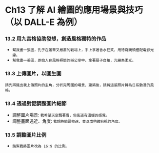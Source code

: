 # Ch13 了解 AI 繪圖的應用場景與技巧（以 DALL-E 為例）

### 13.2 用九宮格協助發想，創造風格獨特的作品

- `幫我畫一張圖，孔子在奢華又嚴肅的戰場上，手上拿著香水狂笑，用特寫鏡頭搭配電影光線。`
- `幫我畫一張圖，原始人在風格極簡的辦公室中，拿著扇子自拍，光線為柔光。`

### 13.3 上傳圖片，以圖生圖

```
請先辨識出我上傳照片的主角，分析完周圍的場景、建築後，請將這張照片轉為日系動漫的風格。
```

### 13.4 透過對話調整圖片細節

- 調整圖片場景: `我希望天空飄著雪，但街道有溫暖的感覺。`
- 調整畫面遠近、角度: `我想將鏡頭拉遠，並改成稍微俯視的角度。`

### 13.5 調整圖片比例

- `請幫我將圖片改為 16:9 的比例。`